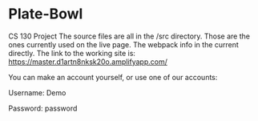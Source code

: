 # Plate-Bowl
CS 130 Project
The source files are all in the /src directory. Those are the ones currently used on the live page.
The webpack info in the current directly.
The link to the working site is:
https://master.d1artn8nksk20o.amplifyapp.com/

You can make an account yourself, or use one of our accounts:
  
  Username: Demo
 
  Password: password
